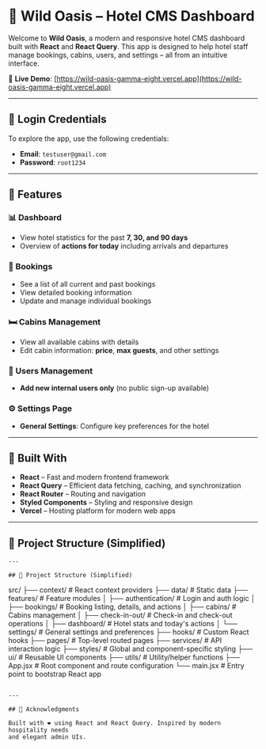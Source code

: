 # 🌲 Wild Oasis – Hotel CMS Dashboard

Welcome to **Wild Oasis**, a modern and responsive hotel CMS dashboard built
with **React** and **React Query**. This app is designed to help hotel staff
manage bookings, cabins, users, and settings – all from an intuitive interface.

🔗 **Live Demo**:
[https://wild-oasis-gamma-eight.vercel.app](https://wild-oasis-gamma-eight.vercel.app)

---

## 🔐 Login Credentials

To explore the app, use the following credentials:

- **Email**: `testuser@gmail.com`
- **Password**: `root1234`

---

## 🚀 Features

### 📊 Dashboard

- View hotel statistics for the past **7, 30, and 90 days**
- Overview of **actions for today** including arrivals and departures

### 📅 Bookings

- See a list of all current and past bookings
- View detailed booking information
- Update and manage individual bookings

### 🛏️ Cabins Management

- View all available cabins with details
- Edit cabin information: **price**, **max guests**, and other settings

### 👥 Users Management

- **Add new internal users only** (no public sign-up available)

### ⚙️ Settings Page

- **General Settings**: Configure key preferences for the hotel

---

## 🧪 Built With

- **React** – Fast and modern frontend framework
- **React Query** – Efficient data fetching, caching, and synchronization
- **React Router** – Routing and navigation
- **Styled Components** – Styling and responsive design
- **Vercel** – Hosting platform for modern web apps

---

## 📂 Project Structure (Simplified)

```
---

## 📂 Project Structure (Simplified)

```
src/
├── context/            # React context providers 
├── data/               # Static data
├── features/           # Feature modules
│   ├── authentication/ # Login and auth logic
│   ├── bookings/       # Booking listing, details, and actions
│   ├── cabins/         # Cabins management 
│   ├── check-in-out/   # Check-in and check-out operations
│   ├── dashboard/      # Hotel stats and today's actions
│   └── settings/       # General settings and preferences
├── hooks/              # Custom React hooks 
├── pages/              # Top-level routed pages 
├── services/           # API interaction logic 
├── styles/             # Global and component-specific styling
├── ui/                 # Reusable UI components 
├── utils/              # Utility/helper functions 
├── App.jsx             # Root component and route configuration
└── main.jsx            # Entry point to bootstrap React app
```

---

## 🙌 Acknowledgments

Built with ❤️ using React and React Query. Inspired by modern hospitality needs
and elegant admin UIs.
